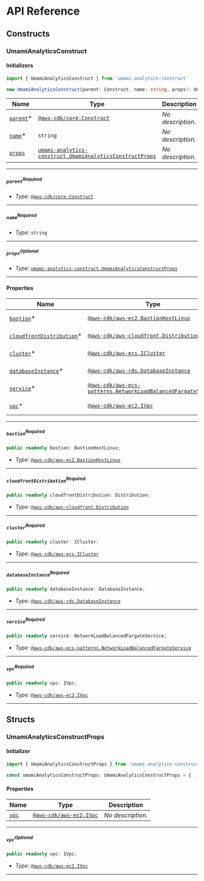 # API Reference <a name="API Reference" id="api-reference"></a>

## Constructs <a name="Constructs" id="constructs"></a>

### UmamiAnalyticsConstruct <a name="umami-analytics-construct.UmamiAnalyticsConstruct" id="umamianalyticsconstructumamianalyticsconstruct"></a>

#### Initializers <a name="umami-analytics-construct.UmamiAnalyticsConstruct.Initializer" id="umamianalyticsconstructumamianalyticsconstructinitializer"></a>

```typescript
import { UmamiAnalyticsConstruct } from 'umami-analytics-construct'

new UmamiAnalyticsConstruct(parent: Construct, name: string, props?: UmamiAnalyticsConstructProps)
```

| **Name** | **Type** | **Description** |
| --- | --- | --- |
| [`parent`](#umamianalyticsconstructumamianalyticsconstructparameterparent)<span title="Required">*</span> | [`@aws-cdk/core.Construct`](#@aws-cdk/core.Construct) | *No description.* |
| [`name`](#umamianalyticsconstructumamianalyticsconstructparametername)<span title="Required">*</span> | `string` | *No description.* |
| [`props`](#umamianalyticsconstructumamianalyticsconstructparameterprops) | [`umami-analytics-construct.UmamiAnalyticsConstructProps`](#umami-analytics-construct.UmamiAnalyticsConstructProps) | *No description.* |

---

##### `parent`<sup>Required</sup> <a name="umami-analytics-construct.UmamiAnalyticsConstruct.parameter.parent" id="umamianalyticsconstructumamianalyticsconstructparameterparent"></a>

- *Type:* [`@aws-cdk/core.Construct`](#@aws-cdk/core.Construct)

---

##### `name`<sup>Required</sup> <a name="umami-analytics-construct.UmamiAnalyticsConstruct.parameter.name" id="umamianalyticsconstructumamianalyticsconstructparametername"></a>

- *Type:* `string`

---

##### `props`<sup>Optional</sup> <a name="umami-analytics-construct.UmamiAnalyticsConstruct.parameter.props" id="umamianalyticsconstructumamianalyticsconstructparameterprops"></a>

- *Type:* [`umami-analytics-construct.UmamiAnalyticsConstructProps`](#umami-analytics-construct.UmamiAnalyticsConstructProps)

---



#### Properties <a name="Properties" id="properties"></a>

| **Name** | **Type** | **Description** |
| --- | --- | --- |
| [`bastion`](#umamianalyticsconstructumamianalyticsconstructpropertybastion)<span title="Required">*</span> | [`@aws-cdk/aws-ec2.BastionHostLinux`](#@aws-cdk/aws-ec2.BastionHostLinux) | *No description.* |
| [`cloudfrontDistribution`](#umamianalyticsconstructumamianalyticsconstructpropertycloudfrontdistribution)<span title="Required">*</span> | [`@aws-cdk/aws-cloudfront.Distribution`](#@aws-cdk/aws-cloudfront.Distribution) | *No description.* |
| [`cluster`](#umamianalyticsconstructumamianalyticsconstructpropertycluster)<span title="Required">*</span> | [`@aws-cdk/aws-ecs.ICluster`](#@aws-cdk/aws-ecs.ICluster) | *No description.* |
| [`databaseInstance`](#umamianalyticsconstructumamianalyticsconstructpropertydatabaseinstance)<span title="Required">*</span> | [`@aws-cdk/aws-rds.DatabaseInstance`](#@aws-cdk/aws-rds.DatabaseInstance) | *No description.* |
| [`service`](#umamianalyticsconstructumamianalyticsconstructpropertyservice)<span title="Required">*</span> | [`@aws-cdk/aws-ecs-patterns.NetworkLoadBalancedFargateService`](#@aws-cdk/aws-ecs-patterns.NetworkLoadBalancedFargateService) | *No description.* |
| [`vpc`](#umamianalyticsconstructumamianalyticsconstructpropertyvpc)<span title="Required">*</span> | [`@aws-cdk/aws-ec2.IVpc`](#@aws-cdk/aws-ec2.IVpc) | *No description.* |

---

##### `bastion`<sup>Required</sup> <a name="umami-analytics-construct.UmamiAnalyticsConstruct.property.bastion" id="umamianalyticsconstructumamianalyticsconstructpropertybastion"></a>

```typescript
public readonly bastion: BastionHostLinux;
```

- *Type:* [`@aws-cdk/aws-ec2.BastionHostLinux`](#@aws-cdk/aws-ec2.BastionHostLinux)

---

##### `cloudfrontDistribution`<sup>Required</sup> <a name="umami-analytics-construct.UmamiAnalyticsConstruct.property.cloudfrontDistribution" id="umamianalyticsconstructumamianalyticsconstructpropertycloudfrontdistribution"></a>

```typescript
public readonly cloudfrontDistribution: Distribution;
```

- *Type:* [`@aws-cdk/aws-cloudfront.Distribution`](#@aws-cdk/aws-cloudfront.Distribution)

---

##### `cluster`<sup>Required</sup> <a name="umami-analytics-construct.UmamiAnalyticsConstruct.property.cluster" id="umamianalyticsconstructumamianalyticsconstructpropertycluster"></a>

```typescript
public readonly cluster: ICluster;
```

- *Type:* [`@aws-cdk/aws-ecs.ICluster`](#@aws-cdk/aws-ecs.ICluster)

---

##### `databaseInstance`<sup>Required</sup> <a name="umami-analytics-construct.UmamiAnalyticsConstruct.property.databaseInstance" id="umamianalyticsconstructumamianalyticsconstructpropertydatabaseinstance"></a>

```typescript
public readonly databaseInstance: DatabaseInstance;
```

- *Type:* [`@aws-cdk/aws-rds.DatabaseInstance`](#@aws-cdk/aws-rds.DatabaseInstance)

---

##### `service`<sup>Required</sup> <a name="umami-analytics-construct.UmamiAnalyticsConstruct.property.service" id="umamianalyticsconstructumamianalyticsconstructpropertyservice"></a>

```typescript
public readonly service: NetworkLoadBalancedFargateService;
```

- *Type:* [`@aws-cdk/aws-ecs-patterns.NetworkLoadBalancedFargateService`](#@aws-cdk/aws-ecs-patterns.NetworkLoadBalancedFargateService)

---

##### `vpc`<sup>Required</sup> <a name="umami-analytics-construct.UmamiAnalyticsConstruct.property.vpc" id="umamianalyticsconstructumamianalyticsconstructpropertyvpc"></a>

```typescript
public readonly vpc: IVpc;
```

- *Type:* [`@aws-cdk/aws-ec2.IVpc`](#@aws-cdk/aws-ec2.IVpc)

---


## Structs <a name="Structs" id="structs"></a>

### UmamiAnalyticsConstructProps <a name="umami-analytics-construct.UmamiAnalyticsConstructProps" id="umamianalyticsconstructumamianalyticsconstructprops"></a>

#### Initializer <a name="[object Object].Initializer" id="object-objectinitializer"></a>

```typescript
import { UmamiAnalyticsConstructProps } from 'umami-analytics-construct'

const umamiAnalyticsConstructProps: UmamiAnalyticsConstructProps = { ... }
```

#### Properties <a name="Properties" id="properties"></a>

| **Name** | **Type** | **Description** |
| --- | --- | --- |
| [`vpc`](#umamianalyticsconstructumamianalyticsconstructpropspropertyvpc) | [`@aws-cdk/aws-ec2.IVpc`](#@aws-cdk/aws-ec2.IVpc) | *No description.* |

---

##### `vpc`<sup>Optional</sup> <a name="umami-analytics-construct.UmamiAnalyticsConstructProps.property.vpc" id="umamianalyticsconstructumamianalyticsconstructpropspropertyvpc"></a>

```typescript
public readonly vpc: IVpc;
```

- *Type:* [`@aws-cdk/aws-ec2.IVpc`](#@aws-cdk/aws-ec2.IVpc)

---



